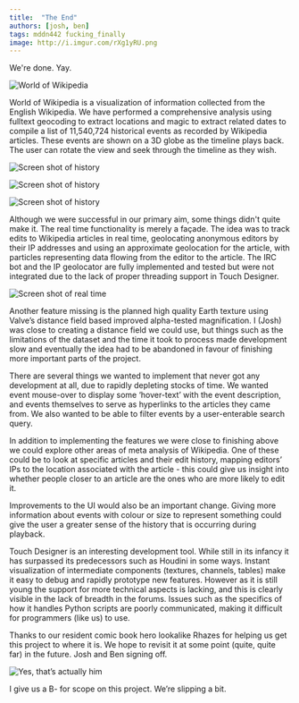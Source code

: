 ```yaml
---
title:  "The End"
authors: [josh, ben]
tags: mddn442 fucking_finally
image: http://i.imgur.com/rXg1yRU.png
---
```


We're done. Yay.


![World of Wikipedia][wow-logo]

World of Wikipedia is a visualization of information collected from the English Wikipedia. We have performed a comprehensive analysis using fulltext geocoding to extract locations and magic to extract related dates to compile a list of 11,540,724 historical events as recorded by Wikipedia articles. These events are shown on a 3D globe as the timeline plays back. The user can rotate the view and seek through the timeline as they wish.

![Screen shot of history][wow-his-1]

![Screen shot of history][wow-his-2]

![Screen shot of history][wow-his-3]

Although we were successful in our primary aim, some things didn't quite make it. The real time functionality is merely a façade. The idea was to track edits to Wikipedia articles in real time, geolocating anonymous editors by their IP addresses and using an approximate geolocation for the article, with particles representing data flowing from the editor to the article. The IRC bot and the IP geolocator are fully implemented and tested but were not integrated due to the lack of proper threading support in Touch Designer.

![Screen shot of real time][wow-rt-1]

Another feature missing is the planned high quality Earth texture using Valve’s distance field based improved alpha-tested magnification. I (Josh) was close to creating a distance field we could use, but things such as the limitations of the dataset and the time it took to process made development slow and eventually the idea had to be abandoned in favour of finishing more important parts of the project.

There are several things we wanted to implement that never got any development at all, due to rapidly depleting stocks of time. We wanted event mouse-over to display some ‘hover-text’ with the event description, and events themselves to serve as hyperlinks to the articles they came from. We also wanted to be able to filter events by a user-enterable search query.

In addition to implementing the features we were close to finishing above we could explore other areas of meta analysis of Wikipedia. One of these could be to look at specific articles and their edit history, mapping editors’ IPs to the location associated with the article - this could give us insight into whether people closer to an article are the ones who are more likely to edit it.

Improvements to the UI would also be an important change. Giving more information about events with colour or size to represent something could give the user a greater sense of the history that is occurring during playback.

Touch Designer is an interesting development tool. While still in its infancy it has surpassed its predecessors such as Houdini in some ways. Instant visualization of intermediate components (textures, channels, tables) make it easy to debug and rapidly prototype new features. However as it is still young the support for more technical aspects is lacking, and this is clearly visible in the lack of breadth in the forums. Issues such as the specifics of how it handles Python scripts are poorly communicated, making it difficult for programmers (like us) to use.

Thanks to our resident comic book hero lookalike Rhazes for helping us get this project to where it is. We hope to revisit it at some point (quite, quite far) in the future. Josh and Ben signing off.

![Yes, that’s actually him][comic-book-hero]

I give us a B- for scope on this project. We’re slipping a bit.


[wow-logo]: http://i.imgur.com/rXg1yRU.png
[wow-his-1]: http://i.imgur.com/VOudSNv.png
[wow-his-2]: http://i.imgur.com/0G7BqQD.png
[wow-his-3]: http://i.imgur.com/G5QCdah.png
[wow-rt-1]: http://i.imgur.com/xBt3Q2d.png
[comic-book-hero]: http://i.imgur.com/kxBEULl.png

